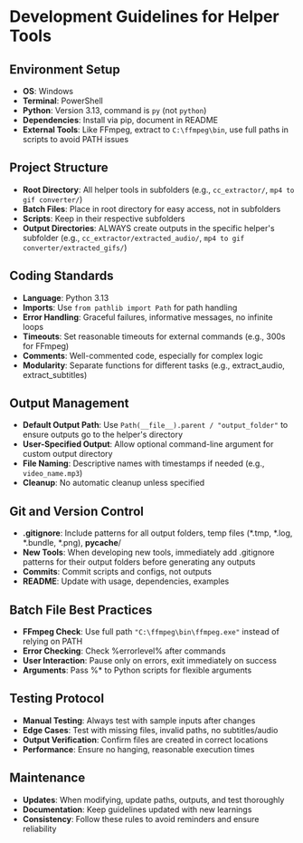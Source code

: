 # Development Guidelines for Helper Tools

## Environment Setup
- **OS**: Windows
- **Terminal**: PowerShell
- **Python**: Version 3.13, command is `py` (not `python`)
- **Dependencies**: Install via pip, document in README
- **External Tools**: Like FFmpeg, extract to `C:\ffmpeg\bin`, use full paths in scripts to avoid PATH issues

## Project Structure
- **Root Directory**: All helper tools in subfolders (e.g., `cc_extractor/`, `mp4 to gif converter/`)
- **Batch Files**: Place in root directory for easy access, not in subfolders
- **Scripts**: Keep in their respective subfolders
- **Output Directories**: ALWAYS create outputs in the specific helper's subfolder (e.g., `cc_extractor/extracted_audio/`, `mp4 to gif converter/extracted_gifs/`)

## Coding Standards
- **Language**: Python 3.13
- **Imports**: Use `from pathlib import Path` for path handling
- **Error Handling**: Graceful failures, informative messages, no infinite loops
- **Timeouts**: Set reasonable timeouts for external commands (e.g., 300s for FFmpeg)
- **Comments**: Well-commented code, especially for complex logic
- **Modularity**: Separate functions for different tasks (e.g., extract_audio, extract_subtitles)

## Output Management
- **Default Output Path**: Use `Path(__file__).parent / "output_folder"` to ensure outputs go to the helper's directory
- **User-Specified Output**: Allow optional command-line argument for custom output directory
- **File Naming**: Descriptive names with timestamps if needed (e.g., `video_name.mp3`)
- **Cleanup**: No automatic cleanup unless specified

## Git and Version Control
- **.gitignore**: Include patterns for all output folders, temp files (*.tmp, *.log, *.bundle, *.png), __pycache__/
- **New Tools**: When developing new tools, immediately add .gitignore patterns for their output folders before generating any outputs
- **Commits**: Commit scripts and configs, not outputs
- **README**: Update with usage, dependencies, examples

## Batch File Best Practices
- **FFmpeg Check**: Use full path `"C:\ffmpeg\bin\ffmpeg.exe"` instead of relying on PATH
- **Error Checking**: Check %errorlevel% after commands
- **User Interaction**: Pause only on errors, exit immediately on success
- **Arguments**: Pass %* to Python scripts for flexible arguments

## Testing Protocol
- **Manual Testing**: Always test with sample inputs after changes
- **Edge Cases**: Test with missing files, invalid paths, no subtitles/audio
- **Output Verification**: Confirm files are created in correct locations
- **Performance**: Ensure no hanging, reasonable execution times

## Maintenance
- **Updates**: When modifying, update paths, outputs, and test thoroughly
- **Documentation**: Keep guidelines updated with new learnings
- **Consistency**: Follow these rules to avoid reminders and ensure reliability